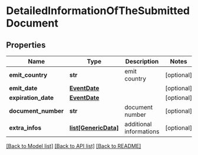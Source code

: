 # DetailedInformationOfTheSubmittedDocument

## Properties
Name | Type | Description | Notes
------------ | ------------- | ------------- | -------------
**emit_country** | **str** | emit country | [optional] 
**emit_date** | [**EventDate**](EventDate.md) |  | [optional] 
**expiration_date** | [**EventDate**](EventDate.md) |  | [optional] 
**document_number** | **str** | document number | [optional] 
**extra_infos** | [**list[GenericData]**](GenericData.md) | additional informations | [optional] 

[[Back to Model list]](../README.md#documentation-for-models) [[Back to API list]](../README.md#documentation-for-api-endpoints) [[Back to README]](../README.md)


